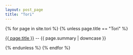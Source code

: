 ```yaml
---
layout: post_page
title: "Tori"
---
```


{% for page in site.tori %}
{% unless page.title == "Tori" %}
  <p>
  <a class="page-link" href="{{ page.url | prepend: site.baseurl }}">{{ page.title }}</a> -- 
  {{ page.summary | downcase }}
  </p>
{% endunless %}
{% endfor %}
